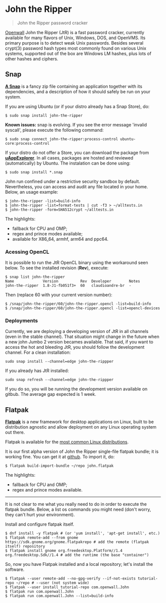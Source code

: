 # John the Ripper

> John the Ripper password cracker

[Openwall](http://openwall.com/) John the Ripper (JtR) is a fast password cracker, currently available for many flavors of Unix, Windows, DOS, and OpenVMS. Its primary purpose is to detect weak Unix passwords. Besides several crypt(3) password hash types most commonly found on various Unix systems, supported out of the box are Windows LM hashes, plus lots of other hashes and ciphers.

## Snap

[**A Snap**](http://snapcraft.io/) is a fancy zip file containing an application together with its dependencies, and a description of how it should safely be run on your system.

If you are using Ubuntu (or if your distro already has a Snap Store), do:
```
$ sudo snap install john-the-ripper
```

**Known issues:** snap is evolving. If you see the error message 'invalid syscall', please execute the following command:
```
$ sudo snap connect john-the-ripper:process-control ubuntu-core:process-control
```

If your distro do not offer a Store, you can download the package from [**uAppExplorer**](https://uappexplorer.com/app/john-the-ripper.claudioandre-br). In all cases, packages are hosted and reviewed (automatically) by Ubuntu. The instalation can be done using:

```
$ sudo snap install *.snap
```

John run confined under a restrictive security sandbox by default. Nevertheless, you can access and audit any file located in your home. Below, an usage example:
```
$ john-the-ripper -list=build-info
$ john-the-ripper -list=format-tests | cut -f3 > ~/alltests.in
$ john-the-ripper -form=SHA512crypt ~/alltests.in
```

The highlights:
- fallback for CPU and OMP;
- regex and prince modes available;
- available for X86_64, armhf, arm64 and ppc64.

### Acessing OpenCL
It is possible to run the JtR OpenCL binary using the workaround seen below. To see the installed revision (**Rev**), execute:
```
$ snap list john-the-ripper
Name             Version          Rev  Developer        Notes
john-the-ripper  1.8-J1-fb051f3+  60   claudioandre-br  -
```

Then (replace 60 with your current version number):
```
$ /snap/john-the-ripper/60/john-the-ripper.opencl -list=build-info
$ /snap/john-the-ripper/60/john-the-ripper.opencl -list=opencl-devices
```

### Deployments
Currently, we are deploying a developing version of JtR in all channels (even in the stable channel). That situation might change in the future when a new john Jumbo 2 version becames available. That said, if you want to access the hot and bleeding JtR, you should follow the development channel. For a clean installation:
```
sudo snap install --channel=edge john-the-rippper
```

If you already has JtR installed:
```
sudo snap refresh --channel=edge john-the-rippper
```

If you do so, you will be running the development version available on gitbub. The average gap expected is 1 week.

## Flatpak

[**Flatpak**](http://flatpak.org//) is a new framework for desktop applications on Linux, built to be distribution agnostic and allow deployment on any Linux operating system out there.

Flatpak is available for the [most common Linux distributions](http://flatpak.org/getting.html).

It is our first alpha version of John the Ripper single-file flatpak bundle; it is working fine. You can get it at [github](https://github.com/claudioandre/packages/releases/tag/v0.1-alpha). To import it, do:
```
$ flatpak build-import-bundle ~/repo john.flatpak
```

The highlights:
- fallback for CPU and OMP;
- regex and prince modes available.

******
It is not clear to me what you really need to do in order to execute the flatpak bundle. Below, a list os commands you might need (don't worry, they can't hurt your environment).

Install and configure flatpak itself.
```
$ dnf install -y flatpak # (or 'yum install', 'apt-get install', etc.)
$ flatpak remote-add --from gnome https://sdk.gnome.org/gnome.flatpakrepo # add the remote (flatpak itself) repository
$ flatpak install gnome org.freedesktop.Platform//1.4 org.freedesktop.Sdk//1.4 # add the runtime (the base "container")
```

So, now you have Flatpak installed and a local repository; let's install the software.
```
$ flatpak --user remote-add --no-gpg-verify --if-not-exists tutorial-repo ~/repo # --user (not system wide)
$ flatpak --user install tutorial-repo com.openwall.John
$ flatpak run com.openwall.John
$ flatpak run com.openwall.John --list=build-info
```
